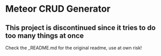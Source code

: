 Meteor CRUD Generator
=====================

## This project is discontinued since it tries to do too many things at once

Check the _README.md for the original readme, use at own risk!
